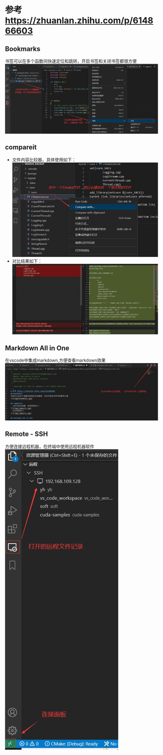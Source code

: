 <!--
 * @Author: teaCupa yehu2315272482@Foxmail.com
 * @Date: 2023-04-01 11:38:14
 * @LastEditTime: 2023-04-01 12:13:52
 * @Description:
 *
 * Copyright (c) 2023 by company-A, All Rights Reserved.
-->
# 参考 https://zhuanlan.zhihu.com/p/614866603
## Bookmarks
书签可以在多个函数间快速定位和跳转，开启书签和关闭书签都很方便
![](img/bookmark1.jpg)

## compareit
- 文件内容比较器，具体使用如下：
![](img/compare1.jpg)
- 对比结果如下：
![](img/compare2.jpg)

## Markdown All in One
在vscode中集成markdown,方便查看markdown效果
![](img/markdown.jpg)

## Remote - SSH
方便连接远程机器，在终端中使用远程机器软件
![](img/remote-ssh.jpg)